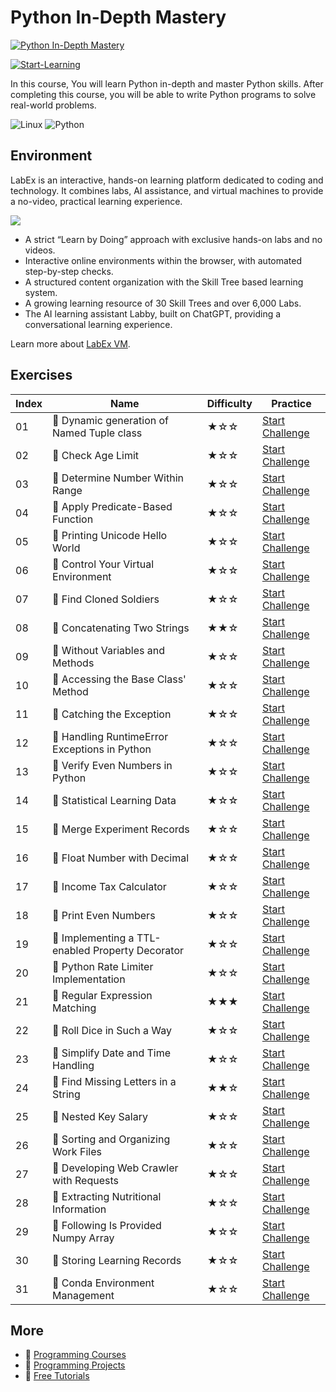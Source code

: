 # Python In-Depth Mastery

[![Python In-Depth Mastery](https://cover-creator.appbot.io/python-in-depth-mastery.png)](https://labex.io/courses/python-in-depth-mastery)

[![Start-Learning](https://img.shields.io/badge/Start-Learning-whitesmoke?style=for-the-badge)](https://labex.io/courses/python-in-depth-mastery)

In this course, You will learn Python in-depth and master Python skills. After completing this course, you will be able to write Python programs to solve real-world problems.

![Linux](https://img.shields.io/badge/Linux-whitesmoke?style=for-the-badge&logo=linux)
![Python](https://img.shields.io/badge/Python-whitesmoke?style=for-the-badge&logo=python)


## Environment

LabEx is an interactive, hands-on learning platform dedicated to coding and technology. It combines labs, AI assistance, and virtual machines to provide a no-video, practical learning experience.

![](https://tutorial-screenshot.getvm.io/images/vm-1725247253.png)

- A strict “Learn by Doing” approach with exclusive hands-on labs and no videos.
- Interactive online environments within the browser, with automated step-by-step checks.
- A structured content organization with the Skill Tree based learning system.
- A growing learning resource of 30 Skill Trees and over 6,000 Labs.
- The AI learning assistant Labby, built on ChatGPT, providing a conversational learning experience.

Learn more about [LabEx VM](https://support.labex.io/using-labex/virtual-machine).

## Exercises

|   Index | Name                                            | Difficulty   | Practice                                                                                                                        |
|---------|-------------------------------------------------|--------------|---------------------------------------------------------------------------------------------------------------------------------|
|      01 | 🎯 Dynamic generation of Named Tuple class       | ★☆☆          | <a target='_blank' href='https://labex.io/labs/python-dynamic-generation-of-named-tuple-class-249166'>Start Challenge</a>       |
|      02 | 🎯 Check Age Limit                               | ★☆☆          | <a target='_blank' href='https://labex.io/labs/python-check-age-limit-7802'>Start Challenge</a>                                 |
|      03 | 🎯 Determine Number Within Range                 | ★☆☆          | <a target='_blank' href='https://labex.io/labs/python-determine-number-within-range-271517'>Start Challenge</a>                 |
|      04 | 🎯 Apply Predicate-Based Function                | ★☆☆          | <a target='_blank' href='https://labex.io/labs/python-apply-predicate-based-function-271516'>Start Challenge</a>                |
|      05 | 🎯 Printing Unicode Hello World                  | ★☆☆          | <a target='_blank' href='https://labex.io/labs/python-printing-unicode-hello-world-185360'>Start Challenge</a>                  |
|      06 | 🎯 Control Your Virtual Environment              | ★☆☆          | <a target='_blank' href='https://labex.io/labs/python-control-your-virtual-environment-128'>Start Challenge</a>                 |
|      07 | 🎯 Find Cloned Soldiers                          | ★☆☆          | <a target='_blank' href='https://labex.io/labs/python-find-cloned-soldiers-165959'>Start Challenge</a>                          |
|      08 | 🎯 Concatenating Two Strings                     | ★★☆          | <a target='_blank' href='https://labex.io/labs/python-concatenating-two-strings-271514'>Start Challenge</a>                     |
|      09 | 🎯 Without Variables and Methods                 | ★☆☆          | <a target='_blank' href='https://labex.io/labs/python-without-variables-and-methods-56442'>Start Challenge</a>                  |
|      10 | 🎯 Accessing the Base Class' Method              | ★☆☆          | <a target='_blank' href='https://labex.io/labs/python-accessing-the-base-class-method-271512'>Start Challenge</a>               |
|      11 | 🎯 Catching the Exception                        | ★☆☆          | <a target='_blank' href='https://labex.io/labs/python-catching-the-exception-271513'>Start Challenge</a>                        |
|      12 | 🎯 Handling RuntimeError Exceptions in Python    | ★☆☆          | <a target='_blank' href='https://labex.io/labs/python-handling-runtimeerror-exceptions-in-python-185342'>Start Challenge</a>    |
|      13 | 🎯 Verify Even Numbers in Python                 | ★☆☆          | <a target='_blank' href='https://labex.io/labs/python-verify-even-numbers-in-python-185217'>Start Challenge</a>                 |
|      14 | 🎯 Statistical Learning Data                     | ★☆☆          | <a target='_blank' href='https://labex.io/labs/python-statistical-learning-data-205337'>Start Challenge</a>                     |
|      15 | 🎯 Merge Experiment Records                      | ★☆☆          | <a target='_blank' href='https://labex.io/labs/python-merge-experiment-records-209752'>Start Challenge</a>                      |
|      16 | 🎯 Float Number with Decimal                     | ★☆☆          | <a target='_blank' href='https://labex.io/labs/python-float-number-with-decimal-56203'>Start Challenge</a>                      |
|      17 | 🎯 Income Tax Calculator                         | ★☆☆          | <a target='_blank' href='https://labex.io/labs/python-income-tax-calculator-56232'>Start Challenge</a>                          |
|      18 | 🎯 Print Even Numbers                            | ★☆☆          | <a target='_blank' href='https://labex.io/labs/python-print-even-numbers-185299'>Start Challenge</a>                            |
|      19 | 🎯 Implementing a TTL-enabled Property Decorator | ★☆☆          | <a target='_blank' href='https://labex.io/labs/python-implementing-a-ttl-enabled-property-decorator-211624'>Start Challenge</a> |
|      20 | 🎯 Python Rate Limiter Implementation            | ★☆☆          | <a target='_blank' href='https://labex.io/labs/python-python-rate-limiter-implementation-256145'>Start Challenge</a>            |
|      21 | 🎯 Regular Expression Matching                   | ★★★          | <a target='_blank' href='https://labex.io/labs/python-regular-expression-matching-108539'>Start Challenge</a>                   |
|      22 | 🎯 Roll Dice in Such a Way                       | ★☆☆          | <a target='_blank' href='https://labex.io/labs/python-roll-dice-in-such-a-way-56364'>Start Challenge</a>                        |
|      23 | 🎯 Simplify Date and Time Handling               | ★☆☆          | <a target='_blank' href='https://labex.io/labs/python-simplify-date-and-time-handling-54'>Start Challenge</a>                   |
|      24 | 🎯 Find Missing Letters in a String              | ★★☆          | <a target='_blank' href='https://labex.io/labs/python-find-missing-letters-in-a-string-271515'>Start Challenge</a>              |
|      25 | 🎯 Nested Key Salary                             | ★☆☆          | <a target='_blank' href='https://labex.io/labs/python-nested-key-salary-56290'>Start Challenge</a>                              |
|      26 | 🎯 Sorting and Organizing Work Files             | ★☆☆          | <a target='_blank' href='https://labex.io/labs/python-sorting-and-organizing-work-files-204437'>Start Challenge</a>             |
|      27 | 🎯 Developing Web Crawler with Requests          | ★☆☆          | <a target='_blank' href='https://labex.io/labs/python-developing-web-crawler-with-requests-271594'>Start Challenge</a>          |
|      28 | 🎯 Extracting Nutritional Information            | ★☆☆          | <a target='_blank' href='https://labex.io/labs/python-extracting-nutritional-information-209838'>Start Challenge</a>            |
|      29 | 🎯 Following Is Provided Numpy Array             | ★☆☆          | <a target='_blank' href='https://labex.io/labs/python-following-is-provided-numpy-array-56205'>Start Challenge</a>              |
|      30 | 🎯 Storing Learning Records                      | ★☆☆          | <a target='_blank' href='https://labex.io/labs/python-storing-learning-records-213066'>Start Challenge</a>                      |
|      31 | 🎯 Conda Environment Management                  | ★☆☆          | <a target='_blank' href='https://labex.io/labs/python-conda-environment-management-8002'>Start Challenge</a>                    |

## More

- 🔗 [ Programming Courses](https://github.com/labex-labs/awesome-programming-courses)
- 🔗 [ Programming Projects](https://github.com/labex-labs/awesome-programming-projects)
- 🔗 [ Free Tutorials](https://github.com/labex-labs/python-free-tutorials)

